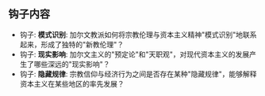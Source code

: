 ## 钩子内容
- 钩子: **模式识别**: 加尔文教派如何将宗教伦理与资本主义精神"模式识别"地联系起来，形成了独特的"新教伦理"？
- 钩子: **现实影响**: 加尔文主义的"预定论"和"天职观"，对现代资本主义的发展产生了哪些深远的"现实影响"？
- 钩子: **隐藏规律**: 宗教信仰与经济行为之间是否存在某种"隐藏规律"，能够解释资本主义在某些地区的率先发展？